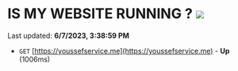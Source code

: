 # IS MY WEBSITE RUNNING ? [![](https://img.shields.io/static/v1?label=Sponsor&message=%E2%9D%A4&logo=GitHub&color=%23fe8e86)](https://github.com/sponsors/<username>)

Last updated: **6/7/2023, 3:38:59 PM**

- `GET` [https://youssefservice.me](https://youssefservice.me) - **Up** (1006ms)
